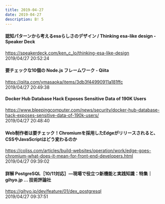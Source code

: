 ```yaml
---
title: 2019-04-27
date: 2019-04-27
description: B! 5
---
```


#### 認知パターンから考えるesaらしさのデザイン / Thinking esa-like design - Speaker Deck
https://speakerdeck.com/ken_c_lo/thinking-esa-like-design<br>
2019/04/27 20:52:24<br>


#### 要チェックな10個の Node.js フレームワーク - Qiita
https://qiita.com/ymasaoka/items/3db3f44990911a181ffc<br>
2019/04/27 20:49:38<br>


#### Docker Hub Database Hack Exposes Sensitive Data of 190K Users
https://www.bleepingcomputer.com/news/security/docker-hub-database-hack-exposes-sensitive-data-of-190k-users/<br>
2019/04/27 20:48:40<br>


#### Web制作者は要チェック！Chromiumを採用したEdgeがリリースされると、CSSやJavaScriptはどう変わるのか
https://coliss.com/articles/build-websites/operation/work/edge-goes-chromium-what-does-it-mean-for-front-end-developers.html<br>
2019/04/27 09:39:02<br>


#### 詳解 PostgreSQL［10/11対応］―現場で役立つ新機能と実践知識：特集｜gihyo.jp … 技術評論社
https://gihyo.jp/dev/feature/01/dex_postgresql<br>
2019/04/27 09:37:51<br>


